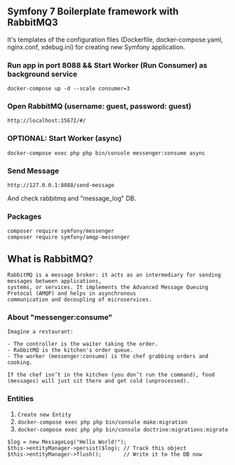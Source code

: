 ## Symfony 7 Boilerplate framework with RabbitMQ3
It's templates of the configuration files (Dockerfile, docker-compose.yaml, nginx.conf, xdebug.ini) for creating new Symfony application.

### Run app in port 8088 && Start Worker (Run Consumer) as background service
```
docker-compose up -d --scale consumer=3
```

### Open RabbitMQ (username: guest, password: guest)
```
http://localhost:15672/#/
```

### OPTIONAL: Start Worker (async)
```
docker-compose exec php php bin/console messenger:consume async
```

### Send Message
```
http://127.0.0.1:8088/send-message
```
And check rabbitmq and "message_log" DB.

### Packages
```
composer require symfony/messenger
composer require symfony/amqp-messenger
```

## What is RabbitMQ?
```
RabbitMQ is a message broker: it acts as an intermediary for sending messages between applications, 
systems, or services. It implements the Advanced Message Queuing Protocol (AMQP) and helps in asynchronous 
communication and decoupling of microservices.
```

### About "messenger:consume"
```
Imagine a restaurant:

- The controller is the waiter taking the order.
- RabbitMQ is the kitchen's order queue.
- The worker (messenger:consume) is the chef grabbing orders and cooking.

If the chef isn’t in the kitchen (you don’t run the command), food (messages) will just sit there and get cold (unprocessed).
```

### Entities
1. `Create new Entity`
2. `docker-compose exec php php bin/console make:migration`
3. `docker-compose exec php php bin/console doctrine:migrations:migrate`

```
$log = new MessageLog("Hello World!");
$this->entityManager->persist($log); // Track this object
$this->entityManager->flush();       // Write it to the DB now
```